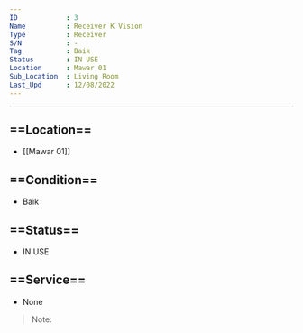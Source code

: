 ```yaml
---
ID            : 3
Name          : Receiver K Vision
Type          : Receiver
S/N           : -
Tag           : Baik
Status        : IN USE
Location      : Mawar 01
Sub_Location  : Living Room
Last_Upd      : 12/08/2022
---
```





---
## ==Location==
- [[Mawar 01]]

## ==Condition==
- Baik

## ==Status==
- IN USE

## ==Service==
- None

>Note:
>

